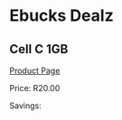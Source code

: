 
# Ebucks Dealz
## Cell C 1GB
[Product Page](https://www.ebucks.com/web/shop/productSelected.do?prodId=1028402715&catId=300)

Price: R20.00

Savings: 


	